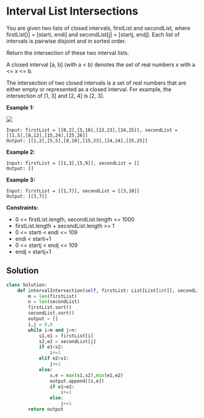 <h1>Interval List Intersections</h1>

<p>
You are given two lists of closed intervals, firstList and secondList, where firstList[i] = [starti, endi] and secondList[j] = [startj, endj]. Each list of intervals is pairwise disjoint and in sorted order.
</p>
<p>
Return the intersection of these two interval lists.
</p>
<p>
A closed interval [a, b] (with a < b) denotes the set of real numbers x with a <= x <= b.
</p>
<p>
The intersection of two closed intervals is a set of real numbers that are either empty or represented as a closed interval. For example, the intersection of [1, 3] and [2, 4] is [2, 3].
</p>

<b>Example 1:</b>

<img src="https://assets.leetcode.com/uploads/2019/01/30/interval1.png">

    Input: firstList = [[0,2],[5,10],[13,23],[24,25]], secondList = [[1,5],[8,12],[15,24],[25,26]]
    Output: [[1,2],[5,5],[8,10],[15,23],[24,24],[25,25]]
    
<b>Example 2:</b>

    Input: firstList = [[1,3],[5,9]], secondList = []
    Output: []
    
<b>Example 3:</b>

    Input: firstList = [[1,7]], secondList = [[3,10]]
    Output: [[3,7]]

<b>Constraints:</b>

- 0 <= firstList.length, secondList.length <= 1000
- firstList.length + secondList.length >= 1
- 0 <= starti < endi <= 109
- endi < starti+1
- 0 <= startj < endj <= 109
- endj < startj+1

<h2>Solution</h2>

```python
class Solution:
    def intervalIntersection(self, firstList: List[List[int]], secondList: List[List[int]]) -> List[List[int]]:
        m = len(firstList)
        n = len(secondList)
        firstList.sort()
        secondList.sort()
        output = []
        i,j = 0,0
        while i<m and j<n:
            s1,e1 = firstList[i]
            s2,e2 = secondList[j]
            if e1<s2:
                i+=1
            elif e2<s1:
                j+=1
            else:
                s,e = max(s1,s2),min(e1,e2)
                output.append([s,e])
                if e1<e2:
                    i+=1
                else:
                    j+=1
        return output
```
